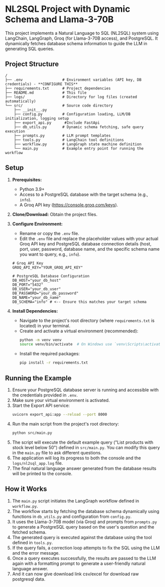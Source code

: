 # NL2SQL Project with Dynamic Schema and Llama-3-70B

This project implements a Natural Language to SQL (NL2SQL) system using LangChain, LangGraph, Groq (for Llama-3-70B access), and PostgreSQL. It dynamically fetches database schema information to guide the LLM in generating SQL queries.

## Project Structure

```
/
├── .env                  # Environment variables (API key, DB credentials) - **CONFIGURE THIS**
├── requirements.txt      # Project dependencies
├── README.md             # This file
├── logs/                 # Directory for log files (created automatically)
└── src/                  # Source code directory
    ├── __init__.py
    ├── config.py         # Configuration loading, LLM/DB initialization, logging setup
    ├── export_api.py      #Include FastApi
    ├── db_utils.py       # Dynamic schema fetching, safe query execution
    ├── prompts.py        # LLM prompt templates
    ├── tools.py          # LangChain tool definitions
    ├── workflow.py       # LangGraph state machine definition
    └── main.py           # Example entry point for running the workflow
```

## Setup

1.  **Prerequisites:**
    *   Python 3.9+
    *   Access to a PostgreSQL database with the target schema (e.g., `info`).
    *   A Groq API key (https://console.groq.com/keys).

2.  **Clone/Download:** Obtain the project files.

3.  **Configure Environment:**
    *   Rename or copy the `.env` file.
    *   Edit the `.env` file and replace the placeholder values with your actual Groq API key and PostgreSQL database connection details (host, port, user, password, database name, and the specific schema name you want to query, e.g., `info`).
    ```dotenv
    # Groq API Key
    GROQ_API_KEY="YOUR_GROQ_API_KEY"

    # PostgreSQL Database Configuration
    DB_HOST="your_db_host"
    DB_PORT="5432"
    DB_USER="your_db_user"
    DB_PASSWORD="your_db_password"
    DB_NAME="your_db_name"
    DB_SCHEMA="info" # <-- Ensure this matches your target schema
    ```

4.  **Install Dependencies:**
    *   Navigate to the project's root directory (where `requirements.txt` is located) in your terminal.
    *   Create and activate a virtual environment (recommended):
        ```bash
        python -m venv venv
        source venv/bin/activate  # On Windows use `venv\Scripts\activate`
        ```
    *   Install the required packages:
        ```bash
        pip install -r requirements.txt
        ```

## Running the Example

1.  Ensure your PostgreSQL database server is running and accessible with the credentials provided in `.env`.
2.  Make sure your virtual environment is activated.
3.  Start the Export API service:
     ```bash
    uvicorn export_api:app --reload --port 8000
    ```  
4.  Run the main script from the project's root directory:
    ```bash
    python src/main.py
    ```
5.  The script will execute the default example query ("List products with stock level below 50") defined in `src/main.py`. You can modify this query in the `main.py` file to ask different questions.
6.  The application will log its progress to both the console and the `logs/nl2sql_app.log` file.
7.  The final natural language answer generated from the database results will be printed to the console.

## How it Works

1.  The `main.py` script initiates the LangGraph workflow defined in `workflow.py`.
2.  The workflow starts by fetching the database schema dynamically using functions in `db_utils.py` and configuration from `config.py`.
3.  It uses the Llama-3-70B model (via Groq) and prompts from `prompts.py` to generate a PostgreSQL query based on the user's question and the fetched schema.
4.  The generated query is executed against the database using the tool defined in `tools.py`.
5.  If the query fails, a correction loop attempts to fix the SQL using the LLM and the error message.
6.  Once a query executes successfully, the results are passed to the LLM again with a formatting prompt to generate a user-friendly natural language answer.
7.  And it can now give download link csv/excel for download raw postgresql data.


